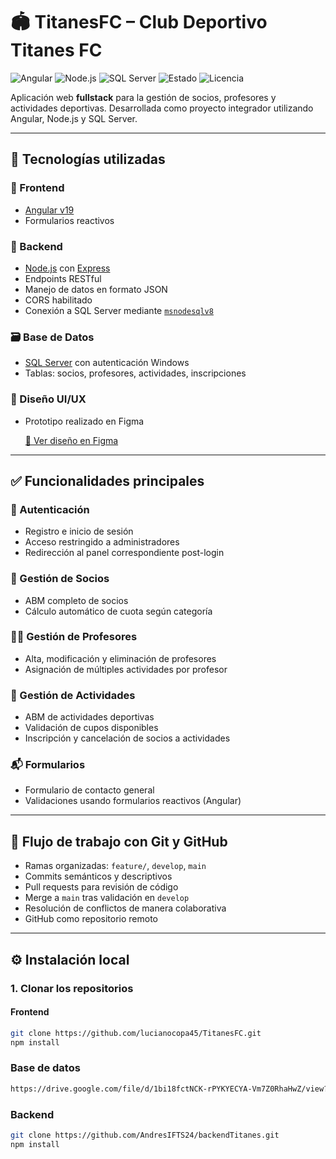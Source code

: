 # 🏟️ TitanesFC – Club Deportivo Titanes FC

![Angular](https://img.shields.io/badge/Angular-v19-red?logo=angular)
![Node.js](https://img.shields.io/badge/Node.js-v18.x-green?logo=node.js)
![SQL Server](https://img.shields.io/badge/SQL_Server-Windows-blue?logo=microsoft)
![Estado](https://img.shields.io/badge/Estado-En%20Desarrollo-yellow)
![Licencia](https://img.shields.io/badge/Licencia-MIT-lightgrey)

Aplicación web **fullstack** para la gestión de socios, profesores y actividades deportivas. Desarrollada como proyecto integrador utilizando Angular, Node.js y SQL Server.

---

## 🚀 Tecnologías utilizadas

### 🧩 Frontend
- [Angular v19](https://angular.io)
- Formularios reactivos

### 🔧 Backend
- [Node.js](https://nodejs.org) con [Express](https://expressjs.com/)
- Endpoints RESTful
- Manejo de datos en formato JSON
- CORS habilitado
- Conexión a SQL Server mediante [`msnodesqlv8`](https://www.npmjs.com/package/msnodesqlv8)

### 🗃️ Base de Datos
- [SQL Server](https://www.microsoft.com/es-es/sql-server) con autenticación Windows
- Tablas: socios, profesores, actividades, inscripciones

### 🎨 Diseño UI/UX
- Prototipo realizado en Figma
  
  [🔗 Ver diseño en Figma](https://www.figma.com/design/rPCyLBC6D6kpHGGrGNeJxP/TitanesFC-Dise%C3%B1o?node-id=0-1&t=5cku1ulKsIKxSd2N-1)
  
---

## ✅ Funcionalidades principales

### 🔐 Autenticación
- Registro e inicio de sesión
- Acceso restringido a administradores
- Redirección al panel correspondiente post-login

### 👥 Gestión de Socios
- ABM completo de socios
- Cálculo automático de cuota según categoría

### 🧑‍🏫 Gestión de Profesores
- Alta, modificación y eliminación de profesores
- Asignación de múltiples actividades por profesor

### 🏐 Gestión de Actividades
- ABM de actividades deportivas
- Validación de cupos disponibles
- Inscripción y cancelación de socios a actividades

### 📬 Formularios
- Formulario de contacto general
- Validaciones usando formularios reactivos (Angular)

---

## 🔀 Flujo de trabajo con Git y GitHub

- Ramas organizadas: `feature/`, `develop`, `main`
- Commits semánticos y descriptivos
- Pull requests para revisión de código
- Merge a `main` tras validación en `develop`
- Resolución de conflictos de manera colaborativa
- GitHub como repositorio remoto

---

## ⚙️ Instalación local

### 1. Clonar los repositorios

#### Frontend
```bash
git clone https://github.com/lucianocopa45/TitanesFC.git
npm install
```

### Base de datos
```bash
https://drive.google.com/file/d/1bi18fctNCK-rPYKYECYA-Vm7Z0RhaHwZ/view?usp=drive_link
```

### Backend
```bash
git clone https://github.com/AndresIFTS24/backendTitanes.git
npm install
```
